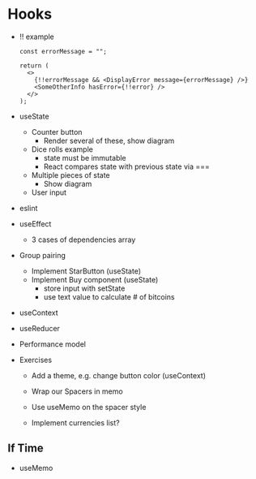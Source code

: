 # Hooks

- !! example

  ```tsx
  const errorMessage = "";

  return (
    <>
      {!!errorMessage && <DisplayError message={errorMessage} />}
      <SomeOtherInfo hasError={!!error} />
    </>
  );
  ```

- useState

  - Counter button
    - Render several of these, show diagram
  - Dice rolls example
    - state must be immutable
    - React compares state with previous state via ===
  - Multiple pieces of state
    - Show diagram
  - User input

- eslint

- useEffect

  - 3 cases of dependencies array

- Group pairing

  - Implement StarButton (useState)
  - Implement Buy component (useState)
    - store input with setState
    - use text value to calculate # of bitcoins

- useContext
- useReducer
- Performance model

- Exercises

  - Add a theme, e.g. change button color (useContext)

  - Wrap our Spacers in memo
  - Use useMemo on the spacer style

  - Implement currencies list?

## If Time

- useMemo
